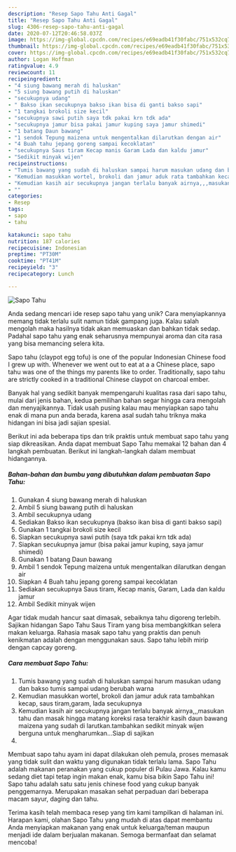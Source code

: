 ```yaml
---
description: "Resep Sapo Tahu Anti Gagal"
title: "Resep Sapo Tahu Anti Gagal"
slug: 4306-resep-sapo-tahu-anti-gagal
date: 2020-07-12T20:46:58.037Z
image: https://img-global.cpcdn.com/recipes/e69eadb41f30fabc/751x532cq70/sapo-tahu-foto-resep-utama.jpg
thumbnail: https://img-global.cpcdn.com/recipes/e69eadb41f30fabc/751x532cq70/sapo-tahu-foto-resep-utama.jpg
cover: https://img-global.cpcdn.com/recipes/e69eadb41f30fabc/751x532cq70/sapo-tahu-foto-resep-utama.jpg
author: Logan Hoffman
ratingvalue: 4.9
reviewcount: 11
recipeingredient:
- "4 siung bawang merah di haluskan"
- "5 siung bawang putih di haluskan"
- "secukupnya udang"
- " Bakso ikan secukupnya bakso ikan bisa di ganti bakso sapi"
- "1 tangkai brokoli size kecil"
- "secukupnya sawi putih saya tdk pakai krn tdk ada"
- "secukupnya jamur bisa pakai jamur kuping saya jamur shimedi"
- "1 batang Daun bawang"
- "1 sendok Tepung maizena untuk mengentalkan dilarutkan dengan air"
- "4 Buah tahu jepang goreng sampai kecoklatan"
- "secukupnya Saus tiram Kecap manis Garam Lada dan kaldu jamur"
- "Sedikit minyak wijen"
recipeinstructions:
- "Tumis bawang yang sudah di haluskan sampai harum masukan udang dan bakso tumis sampai udang berubah warna"
- "Kemudian masukkan wortel, brokoli dan jamur aduk rata tambahkan kecap, saus tiram,garam, lada secukupnya"
- "Kemudian kasih air secukupnya jangan terlalu banyak airnya,,,masukan tahu dan masak hingga matang koreksi rasa terakhir kasih daun bawang maizena yang sudah di larutkan.tambahkan sedikit minyak wijen berguna untuk mengharumkan...Siap di sajikan"
- ""
categories:
- Resep
tags:
- sapo
- tahu

katakunci: sapo tahu 
nutrition: 187 calories
recipecuisine: Indonesian
preptime: "PT30M"
cooktime: "PT41M"
recipeyield: "3"
recipecategory: Lunch

---
```



![Sapo Tahu](https://img-global.cpcdn.com/recipes/e69eadb41f30fabc/751x532cq70/sapo-tahu-foto-resep-utama.jpg)

Anda sedang mencari ide resep sapo tahu yang unik? Cara menyiapkannya memang tidak terlalu sulit namun tidak gampang juga. Kalau salah mengolah maka hasilnya tidak akan memuaskan dan bahkan tidak sedap. Padahal sapo tahu yang enak seharusnya mempunyai aroma dan cita rasa yang bisa memancing selera kita.

Sapo tahu (claypot egg tofu) is one of the popular Indonesian Chinese food I grew up with. Whenever we went out to eat at a a Chinese place, sapo tahu was one of the things my parents like to order. Traditionally, sapo tahu are strictly cooked in a traditional Chinese claypot on charcoal ember.

Banyak hal yang sedikit banyak mempengaruhi kualitas rasa dari sapo tahu, mulai dari jenis bahan, kedua pemilihan bahan segar hingga cara mengolah dan menyajikannya. Tidak usah pusing kalau mau menyiapkan sapo tahu enak di mana pun anda berada, karena asal sudah tahu triknya maka hidangan ini bisa jadi sajian spesial.


Berikut ini ada beberapa tips dan trik praktis untuk membuat sapo tahu yang siap dikreasikan. Anda dapat membuat Sapo Tahu memakai 12 bahan dan 4 langkah pembuatan. Berikut ini langkah-langkah dalam membuat hidangannya.

<!--inarticleads1-->

##### Bahan-bahan dan bumbu yang dibutuhkan dalam pembuatan Sapo Tahu:

1. Gunakan 4 siung bawang merah di haluskan
1. Ambil 5 siung bawang putih di haluskan
1. Ambil secukupnya udang
1. Sediakan  Bakso ikan secukupnya (bakso ikan bisa di ganti bakso sapi)
1. Gunakan 1 tangkai brokoli size kecil
1. Siapkan secukupnya sawi putih (saya tdk pakai krn tdk ada)
1. Siapkan secukupnya jamur (bisa pakai jamur kuping, saya jamur shimedi)
1. Gunakan 1 batang Daun bawang
1. Ambil 1 sendok Tepung maizena untuk mengentalkan dilarutkan dengan air
1. Siapkan 4 Buah tahu jepang goreng sampai kecoklatan
1. Sediakan secukupnya Saus tiram, Kecap manis, Garam, Lada dan kaldu jamur
1. Ambil Sedikit minyak wijen


Agar tidak mudah hancur saat dimasak, sebaiknya tahu digoreng terlebih. Sajikan hidangan Sapo Tahu Saus Tiram yang bisa membangkitkan selera makan keluarga. Rahasia masak sapo tahu yang praktis dan penuh kenikmatan adalah dengan menggunakan saus. Sapo tahu lebih mirip dengan capcay goreng. 

<!--inarticleads2-->

##### Cara membuat Sapo Tahu:

1. Tumis bawang yang sudah di haluskan sampai harum masukan udang dan bakso tumis sampai udang berubah warna
1. Kemudian masukkan wortel, brokoli dan jamur aduk rata tambahkan kecap, saus tiram,garam, lada secukupnya
1. Kemudian kasih air secukupnya jangan terlalu banyak airnya,,,masukan tahu dan masak hingga matang koreksi rasa terakhir kasih daun bawang maizena yang sudah di larutkan.tambahkan sedikit minyak wijen berguna untuk mengharumkan...Siap di sajikan
1. 


Membuat sapo tahu ayam ini dapat dilakukan oleh pemula, proses memasak yang tidak sulit dan waktu yang digunakan tidak terlalu lama. Sapo Tahu adalah makanan peranakan yang cukup populer di Pulau Jawa. Kalau kamu sedang diet tapi tetap ingin makan enak, kamu bisa bikin Sapo Tahu ini! Sapo tahu adalah satu satu jenis chinese food yang cukup banyak penggemarnya. Merupakan masakan sehat perpaduan dari beberapa macam sayur, daging dan tahu. 

Terima kasih telah membaca resep yang tim kami tampilkan di halaman ini. Harapan kami, olahan Sapo Tahu yang mudah di atas dapat membantu Anda menyiapkan makanan yang enak untuk keluarga/teman maupun menjadi ide dalam berjualan makanan. Semoga bermanfaat dan selamat mencoba!
